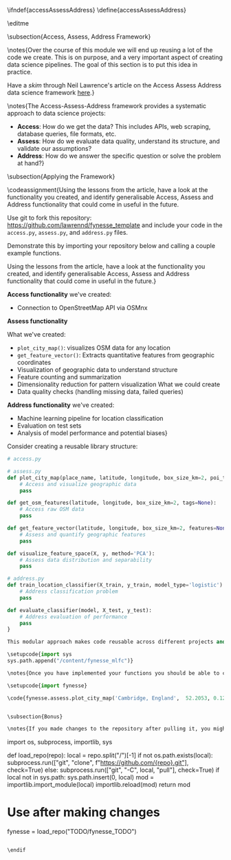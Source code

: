 \ifndef{accessAssessAddress}
\define{accessAssessAddress}

\editme

\subsection{Access, Assess, Address Framework}

\notes{Over the course of this module we will end up reusing a lot of the code we create. This is on purpose, and a very important aspect of creating data science pipelines. The goal of this section is to put this idea in practice.

Have a *skim* through Neil Lawrence's article on the Access Assess Address data science framework [here](https://inverseprobability.com/talks/notes/access-assess-address-a-pipeline-for-automated-data-science.html).}

\notes{The Access-Assess-Address framework provides a systematic approach to data science projects:

- **Access**: How do we get the data? This includes APIs, web scraping, database queries, file formats, etc.
- **Assess**: How do we evaluate data quality, understand its structure, and validate our assumptions?
- **Address**: How do we answer the specific question or solve the problem at hand?}

\subsection{Applying the Framework}

\codeassignment{Using the lessons from the article, have a look at the functionality you created, and identify generalisable Access, Assess and Address functionality that could come in useful in the future.

Use git to fork this repository: https://github.com/lawrennd/fynesse_template and include your code in the `access.py`, `assess.py`, and `address.py` files.

Demonstrate this by importing your repository below and calling a couple example functions.

Using the lessons from the article, have a look at the functionality you created, and identify generalisable Access, Assess and Address functionality that could come in useful in the future.}

**Access functionality** we've created:
- Connection to OpenStreetMap API via OSMnx

**Assess functionality** 

What we've created:
- `plot_city_map()`: visualizes OSM data for any location
- `get_feature_vector()`: Extracts quantitative features from geographic coordinates
- Visualization of geographic data to understand structure
- Feature counting and summarization
- Dimensionality reduction for pattern visualization
What we could create
- Data quality checks (handling missing data, failed queries)

**Address functionality** we've created:
- Machine learning pipeline for location classification
- Evaluation on test sets
- Analysis of model performance and potential biases}

Consider creating a reusable library structure:

```python
# access.py

# assess.py  
def plot_city_map(place_name, latitude, longitude, box_size_km=2, poi_tags=None):
    # Access and visualize geographic data
    pass

def get_osm_features(latitude, longitude, box_size_km=2, tags=None):
    # Access raw OSM data
    pass

def get_feature_vector(latitude, longitude, box_size_km=2, features=None):
    # Assess and quantify geographic features
    pass

def visualize_feature_space(X, y, method='PCA'):
    # Assess data distribution and separability
    pass

# address.py
def train_location_classifier(X_train, y_train, model_type='logistic'):
    # Address classification problem
    pass

def evaluate_classifier(model, X_test, y_test):
    # Address evaluation of performance
    pass
}

This modular approach makes code reusable across different projects and enables systematic data science workflows. Each module has a clear responsibility within the overall pipeline.}{!git clone https://github.com/YOURGITHUBNAME/fynesse_mlfc.git}{30}

\setupcode{import sys
sys.path.append("/content/fynesse_mlfc")}

\notes{Once you have implemented your functions you should be able to call them to plot the city map.}

\setupcode{import fynesse}

\code{fynesse.assess.plot_city_map('Cambridge, England',  52.2053, 0.1218, 2)}


\subsection{Bonus}

\notes{If you made changes to the repository after pulling it, you might have issues getting the changes to take effect in the workbook without restarting runtime. Use the workaround below:

```
import os, subprocess, importlib, sys

def load_repo(repo):
    local = repo.split("/")[-1]
    if not os.path.exists(local):
        subprocess.run(["git", "clone", f"https://github.com/{repo}.git"], check=True)
    else:
        subprocess.run(["git", "-C", local, "pull"], check=True)
    if local not in sys.path:
        sys.path.insert(0, local)
    mod = importlib.import_module(local)
    importlib.reload(mod)
    return mod

# Use after making changes
fynesse = load_repo("TODO/fynesse_TODO")

```}

\endif
